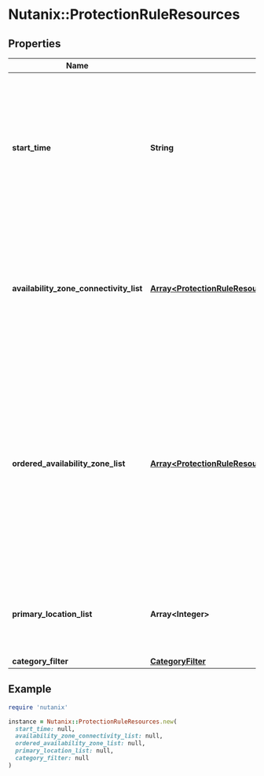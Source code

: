 # Nutanix::ProtectionRuleResources

## Properties

| Name | Type | Description | Notes |
| ---- | ---- | ----------- | ----- |
| **start_time** | **String** | Time of the day, the policy will be started. This is in \&quot;&lt;x&gt;h:&lt;y&gt;m\&quot; format. The values must be between 00h:00m and 23h:59m. For example user specified 18h:00m and the current time is 17h:00m then the first snapshot will be captured at 18h:00m. If the current time is 19h:00m then the first snapshot will be captured at 18h:00m next day. If not set, policy will be applicable immediately.  | [optional] |
| **availability_zone_connectivity_list** | [**Array&lt;ProtectionRuleResourcesAvailabilityZoneConnectivityListInner&gt;**](ProtectionRuleResourcesAvailabilityZoneConnectivityListInner.md) | This encodes the datapipes between various availability zones and the backup policy of the pipes. For example, [1, 2, 3600], [2, 3, 3600], [4, 5, 15000], [2, 6, 4200]. Note 2 here means the entry at index 2 in the ordered_availability_zone_list. And 3600 is the RPO (Recovery Point Objective) in seconds between the two availability zones.  |  |
| **ordered_availability_zone_list** | [**Array&lt;ProtectionRuleResourcesOrderedAvailabilityZoneListInner&gt;**](ProtectionRuleResourcesOrderedAvailabilityZoneListInner.md) | A list of availability zones, each of which, receives a replica of the data for the entities protected by this protection rule. The order of the availability zones in the list determines the preference order (highest to lowest) for the entity to run in the case of failure of one or more availability zones. For example, if this list is [A, B, C, D], then the entity will prefer to run on A unless A has failed, in which case, the entity will run on the second choice, B. Failover of the entity is not automatic but this information is used by DR runbook to failover an entity to the desired availability zone.  |  |
| **primary_location_list** | **Array&lt;Integer&gt;** | List of indexes in ordered_availability_zone_list, which constitutes the primary locations of this Protection Rule. This field is mandatory if more than two Availability Zones are provided in the policy.  | [optional] |
| **category_filter** | [**CategoryFilter**](CategoryFilter.md) |  | [optional] |

## Example

```ruby
require 'nutanix'

instance = Nutanix::ProtectionRuleResources.new(
  start_time: null,
  availability_zone_connectivity_list: null,
  ordered_availability_zone_list: null,
  primary_location_list: null,
  category_filter: null
)
```

